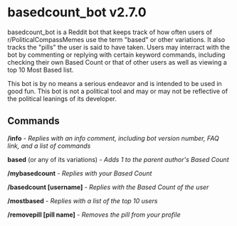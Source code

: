 # basedcount_bot v2.7.0

basedcount_bot is a Reddit bot that keeps track of how often users of r/PoliticalCompassMemes use the term "based" or other variations. It also tracks the "pills" the user is said to have taken.
Users may interract with the bot by commenting or replying with certain keyword commands, including checking their own Based Count or that of other users as well as viewing a top 10 Most Based list.

This bot is by no means a serious endeavor and is intended to be used in good fun. This bot is not a political tool and may or may not be reflective of the political leanings of its developer.

## Commands

**/info** - *Replies with an info comment, including bot version number, FAQ link, and a list of commands*

**based** (or any of its variations) - *Adds 1 to the parent author's Based Count*

**/mybasedcount** - *Replies with your Based Count*

**/basedcount [username]** - *Replies with the Based Count of the user*

**/mostbased** - *Replies with a list of the top 10 users*

**/removepill [pill name]** - *Removes the pill from your profile*